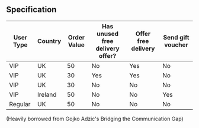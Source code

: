 ## Specification

User Type   | Country | Order Value | Has unused free delivery offer? | Offer free delivery | Send gift voucher
------------|---------|-------------|-----------------|------------|-----------
VIP         | UK      | 50          | No              | Yes        | No 
VIP         | UK      | 30          | Yes             | Yes        | No 
VIP         | UK      | 30          | No              | No         | No 
VIP         | Ireland | 50          | No              | No         | Yes
Regular     | UK      | 50          | No              | No         | No

(Heavily borrowed from Gojko Adzic's Bridging the Communication Gap) 
